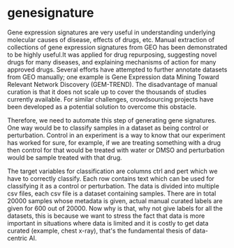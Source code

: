 # genesignature
Gene expression signatures are very useful in understanding underlying molecular causes of disease, effects of drugs, etc. Manual extraction of collections of gene expression signatures
from GEO has been demonstrated to be highly useful.It was applied for drug repurposing, suggesting novel drugs for many diseases, and explaining mechanisms of action for many 
approved drugs. Several efforts have attempted to further annotate datasets from GEO manually; one example is Gene Expression data Mining Toward Relevant Network Discovery (GEM-TREND). 
The disadvantage of manual curation is that it does not scale up to cover the thousands of studies currently available. For similar challenges, crowdsourcing projects have been 
developed as a potential solution to overcome this obstacle.

Therefore, we need to automate this step of generating gene signatures. One way would be to classify samples in a dataset as being control or perturbation. Control in an 
experiment is a way to know that our experiment has worked for sure, for example, if we are treating something with a drug then control for that would be treated with water or 
DMSO and perturbation would be sample treated with that drug.

The target variables for classification are columns ctrl and pert which we have to correctly classify. Each row contains text which can be used for classifying it as a control 
or perturbation. The data is divided into multiple csv files, each csv file is a dataset containing samples. There are in total 20000 samples whose metadata is given, actual 
manual curated labels are given for 600 out of 20000. Now why is that, why not give labels for all the datasets, this is because we want to stress the fact that data is more 
important in situations where data is limited and it is costly to get data curated (example, chest x-ray), that's the fundamental thesis of data-centric AI.

